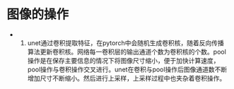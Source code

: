 # 图像的操作
- 1. unet通过卷积提取特征，在pytorch中会随机生成卷积核，随着反向传播算法更新卷积核。网络每一卷积层的输出通道个数为卷积核的个数。pool操作是在保存主要信息的情况下将图像尺寸缩小，便于加快计算速度，pool操作与卷积操作交叉进行。unet在卷积与pool操作后图像通道数不断增加尺寸不断缩小。然后进行上采样，上采样过程中也夹杂着卷积操作。